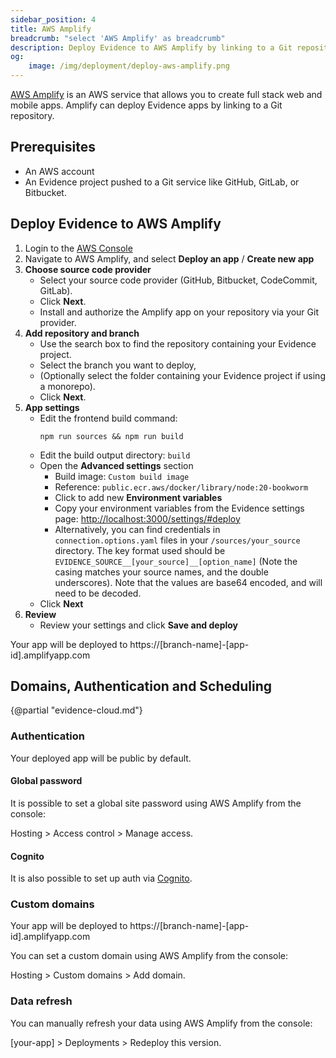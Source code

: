 ```yaml
---
sidebar_position: 4
title: AWS Amplify
breadcrumb: "select 'AWS Amplify' as breadcrumb"
description: Deploy Evidence to AWS Amplify by linking to a Git repository. Amplify supports global passwords for authentication and custom domains.
og:
    image: /img/deployment/deploy-aws-amplify.png
---
```


[AWS Amplify](https://aws.amazon.com/amplify) is an AWS service that allows you to create full stack web and mobile apps. Amplify can deploy Evidence apps by linking to a Git repository.

## Prerequisites

- An AWS account
- An Evidence project pushed to a Git service like GitHub, GitLab, or Bitbucket.

## Deploy Evidence to AWS Amplify

1. Login to the <a href="https://console.aws.amazon.com/" target="_blank" class="markdown">AWS Console</a>
2. Navigate to AWS Amplify, and select **Deploy an app** / **Create new app**
3. **Choose source code provider**
    - Select your source code provider (GitHub, Bitbucket, CodeCommit, GitLab). 
    - Click **Next**.
    - Install and authorize the Amplify app on your repository via your Git provider.
4. **Add repository and branch**
    - Use the search box to find the repository containing your Evidence project.
    - Select the branch you want to deploy, 
    - (Optionally select the folder containing your Evidence project if using a monorepo). 
    - Click **Next**.
5. **App settings**
    - Edit the frontend build command: 
        ```code
        npm run sources && npm run build
        ```
    - Edit the build output directory: `build`
    - Open the **Advanced settings** section
        - Build image: `Custom build image`
        - Reference: `public.ecr.aws/docker/library/node:20-bookworm`
        - Click to add new **Environment variables**
        - Copy your environment variables from the Evidence settings page: <a href="http://localhost:3000/settings/#deploy" target="_blank" class="markdown">http://localhost:3000/settings/#deploy</a>
        - Alternatively, you can find credentials in `connection.options.yaml` files in your `/sources/your_source` directory. The key format used should be `EVIDENCE_SOURCE__[your_source]__[option_name]` (Note the casing matches your source names, and the double underscores). Note that the values are base64 encoded, and will need to be decoded.
    - Click **Next**
6. **Review**
    - Review your settings and click **Save and deploy**

Your app will be deployed to https://[branch-name]-[app-id].amplifyapp.com

## Domains, Authentication and Scheduling

{@partial "evidence-cloud.md"}

### Authentication

Your deployed app will be public by default. 

#### Global password

It is possible to set a global site password using AWS Amplify from the console:

Hosting > Access control > Manage access.

#### Cognito

It is also possible to set up auth via [Cognito](https://docs.amplify.aws/react/build-a-backend/auth).

### Custom domains

Your app will be deployed to https://[branch-name]-[app-id].amplifyapp.com

You can set a custom domain using AWS Amplify from the console:

Hosting > Custom domains > Add domain.

### Data refresh

You can manually refresh your data using AWS Amplify from the console:

[your-app] > Deployments > Redeploy this version.
